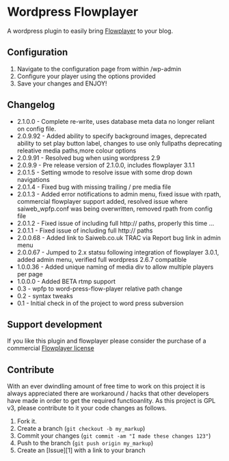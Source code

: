 Wordpress Flowplayer
====================

A wordpress plugin to easily bring [Flowplayer](http://flowplayer.org) to your blog.

Configuration
-------------

1. Navigate to the configuration page from within /wp-admin
2. Configure your player using the options provided
3. Save your changes and ENJOY!

Changelog
---------
* 2.1.0.0 	- Complete re-write, uses database meta data no longer reliant on config file.
* 2.0.9.92 	- Added ability to specify background images, deprecated ability to set play button label, changes to use only fullpaths deprecating releative media paths,more colour options
* 2.0.9.91	- Resolved bug when using wordpress 2.9
* 2.0.9.9	- Pre release version of 2.1.0.0, includes flowplayer 3.1.1
* 2.0.1.5	- Setting wmode to resolve issue with some drop down navigations
* 2.0.1.4	- Fixed bug with missing trailing / pre media file
* 2.0.1.3	- Added error notifications to admin menu, fixed issue with rpath, commercial flowplayer support added, resolved issue where saiweb_wpfp.conf was being overwritten, removed rpath from config file
* 2.0.1.2	- Fixed issue of including full http:// paths, properly this time ...
* 2.0.1.1	- Fixed issue of including full http:// paths
* 2.0.0.68	- Added link to Saiweb.co.uk TRAC via Report bug link in admin menu
* 2.0.0.67	- Jumped to 2.x statsu following integration of flowplayer 3.0.1, added admin menu, verified full wordpress 2.6.7 compatible
* 1.0.0.36	- Added unique naming of media div to allow multiple players per page
* 1.0.0.0	- Added BETA rtmp support
* 0.3		- wpfp to word-press-flow-player relative path change
* 0.2		- syntax tweaks
* 0.1		- Initial check in of the project to word press subversion

Support development
-------------------
If you like this plugin and flowplayer please consider the purchase of a commercial [Flowplayer license](http://flowplayer.org/download/index.html?aff=100)

Contribute
----------

With an ever dwindling amount of free time to work on this project it is always appreciated there are workaround / hacks that other developers have made in order to get the required functioanlity.
As this project is GPL v3, please contribute to it your code changes as follows.

1. Fork it.
2. Create a branch (`git checkout -b my_markup`)
3. Commit your changes (`git commit -am "I made these changes 123"`)
4. Push to the branch (`git push origin my_markup`)
5. Create an [Issue][1] with a link to your branch

